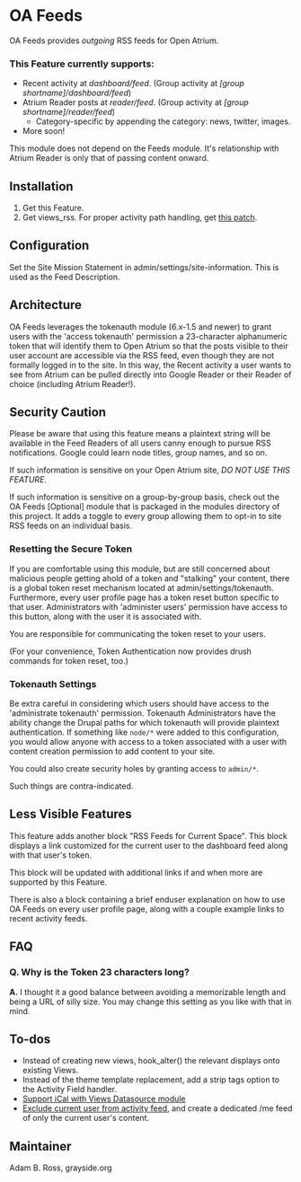 # OA Feeds

OA Feeds provides *outgoing* RSS feeds for Open Atrium.

### This Feature currently supports:
 * Recent activity at *dashboard/feed*. (Group activity at *[group shortname]/dashboard/feed*)
 * Atrium Reader posts at *reader/feed*. (Group activity at *[group shortname]/reader/feed*)
   * Category-specific by appending the category: news, twitter, images.
 * More soon!

This module does not depend on the Feeds module. It's relationship with Atrium Reader is 
only that of passing content onward.

## Installation
1. Get this Feature.
2. Get views_rss. For proper activity path handling, get [this patch](http://drupal.org/node/589904#comment-3394232).

## Configuration
Set the Site Mission Statement in admin/settings/site-information. This is used as the 
Feed Description.

## Architecture

OA Feeds leverages the tokenauth module (6.x-1.5 and newer) to grant users with the 
'access tokenauth' permission a 23-character alphanumeric token that will identify them 
to Open Atrium so that the posts visible to their user account are accessible via the 
RSS feed, even though they are not formally logged in to the site. In this way, the 
Recent activity a user wants to see from Atrium can be pulled directly into Google 
Reader or their Reader of choice (including Atrium Reader!).

## Security Caution

Please be aware that using this feature means a plaintext string will be available in the Feed 
Readers of all users canny enough to pursue RSS notifications. Google could learn node titles, 
group names, and so on.

If such information is sensitive on your Open Atrium site, *DO NOT USE THIS FEATURE*.

If such information is sensitive on a group-by-group basis, check out the OA Feeds 
[Optional] module that is packaged in the modules directory of this project. It adds a 
toggle to every group allowing them to opt-in to site RSS feeds on an individual basis.

### Resetting the Secure Token
If you are comfortable using this module, but are still concerned about malicious people
getting ahold of a token and "stalking" your content, there is a global token reset
mechanism located at admin/settings/tokenauth. Furthermore, every user profile page
has a token reset button specific to that user. Administrators with 'administer
users' permission have access to this button, along with the user it is associated
with.

You are responsible for communicating the token reset to your users.

(For your convenience, Token Authentication now provides drush commands for token reset, too.)

### Tokenauth Settings
Be extra careful in considering which users should have access to the 'administrate
tokenauth' permission. Tokenauth Administrators have the ability change the Drupal
paths for which tokenauth will provide plaintext authentication. If something like
`node/*` were added to this configuration, you would allow anyone with access to a token
associated with a user with content creation permission to add content to your site.

You could also create security holes by granting access to `admin/*`.

Such things are contra-indicated.

## Less Visible Features

This feature adds another block "RSS Feeds for Current Space". This block displays a 
link customized for the current user to the dashboard feed along with that user's token.

This block will be updated with additional links if and when more are supported by
this Feature.

There is also a block containing a brief enduser explanation on how to use OA Feeds on 
every user profile page, along with a couple example links to recent activity feeds.

## FAQ

### Q. Why is the Token 23 characters long?
**A.** I thought it a good balance between avoiding a memorizable length and being a URL 
of silly size. You may change this setting as you like with that in mind.

## To-dos

* Instead of creating new views, hook_alter() the relevant displays onto existing Views.
* Instead of the theme template replacement, add a strip tags option to the Activity 
Field handler.
* [Support iCal with Views Datasource module](http://github.com/grayside/oa_feeds/issues#issue/2)
* [Exclude current user from activity feed](http://github.com/grayside/oa_feeds/issues#issue/9), and create a dedicated /me feed of only the current user's content.

## Maintainer
Adam B. Ross, grayside.org